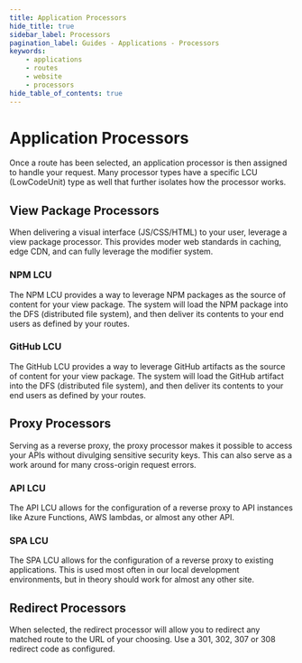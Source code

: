 ```yaml
---
title: Application Processors
hide_title: true
sidebar_label: Processors
pagination_label: Guides - Applications - Processors
keywords:
    - applications
    - routes
    - website
    - processors
hide_table_of_contents: true
---
```


# Application Processors

Once a route has been selected, an application processor is then assigned to handle your request.  Many processor types have a specific LCU (LowCodeUnit) type as well that further isolates how the processor works.

## View Package Processors

When delivering a visual interface (JS/CSS/HTML) to your user, leverage a view package processor.  This provides moder web standards in caching, edge CDN, and can fully leverage the modifier system.

### NPM LCU

The NPM LCU provides a way to leverage NPM packages as the source of content for your view package.  The system will load the NPM package into the DFS (distributed file system), and then deliver its contents to your end users as defined by your routes.

### GitHub LCU

The GitHub LCU provides a way to leverage GitHub artifacts as the source of content for your view package.  The system will load the GitHub artifact into the DFS (distributed file system), and then deliver its contents to your end users as defined by your routes.

## Proxy Processors

Serving as a reverse proxy, the proxy processor makes it possible to access your APIs without divulging sensitive security keys.  This can also serve as a work around for many cross-origin request errors.

### API LCU

The API LCU allows for the configuration of a reverse proxy to API instances like Azure Functions, AWS lambdas, or almost any other API.

### SPA LCU

The SPA LCU allows for the configuration of a reverse proxy to existing applications.  This is used most often in our local development environments, but in theory should work for almost any other site.

## Redirect Processors

When selected, the redirect processor will allow you to redirect any matched route to the URL of your choosing.  Use a 301, 302, 307 or 308 redirect code as configured.

<!-- 
## OAuth Processors

### GitHub OAuth LCU -->
